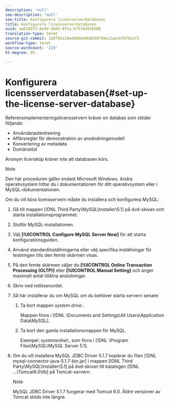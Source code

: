 ```yaml
---
description: 'null'
seo-description: 'null'
seo-title: Konfigurera licensserverdatabasen
title: Konfigurera licensserverdatabasen
uuid: aa6185f2-8e9d-4b65-971a-b7534d910580
translation-type: tm+mt
source-git-commit: 1b9792a10ad606b99b6639799ac2aacb707b2af5
workflow-type: tm+mt
source-wordcount: '219'
ht-degree: 0%

---
```



# Konfigurera licensserverdatabasen{#set-up-the-license-server-database}

Referensimplementeringslicensservern kräver en databas som stöder följande:

* Användarautentisering
* Affärsregler för demonstration av användningsmodell
* Konvertering av metadata
* Domänstöd

Anonym licensköp kräver inte att databasen körs.

>[!NOTE]
>
>Den här proceduren gäller endast Microsoft Windows. Andra operativsystem hittar du i dokumentationen för ditt operativsystem eller i MySQL-dokumentationen.

Om du vill köra licensservern måste du installera och konfigurera MySQL:

1. Gå till mappen [!DNL Third Party\MySQL\Installer\5.1] på dvd-skivan och starta installationsprogrammet.
1. Slutför MySQL-installationen.
1. Välj **[!UICONTROL Configure MySQL Server Now]** för att starta konfigurationsguiden.
1. Använd standardinställningarna eller välj specifika inställningar för testningen tills den femte skärmen visas.
1. På den femte skärmen väljer du **[!UICONTROL Online Transaction Processing (OLTP)]** eller **[!UICONTROL Manual Setting]** och anger maximalt antal tillåtna anslutningar.
1. Skriv ned rotlösenordet.
1. Så här installerar du om MySQL om du behöver starta servern senare:
   1. Ta bort mappen *system drive:*.

      Mappen finns i [!DNL \Documents and Settings\All Users\Application Data\MySQL].
   1. Ta bort den gamla installationsmappen för MySQL.

      Exempel: *systemenhet:*, som finns i [!DNL \Program Files\MySQL\MySQL Server 5.1].
1. Om du vill installera MySQL JDBC Driver 5.1.7 kopierar du filen [!DNL mysql-connector-java-5.1.7-bin.jar] i mappen [!DNL Third Party\MySQL\Installer\5.1] på dvd-skivan till katalogen [!DNL ...\Tomcat6.0\lib] på Tomcat-servern.

   >[!NOTE]
   >
   >MySQL JDBC Driver 5.1.7 fungerar med Tomcat 6.0. Äldre versioner av Tomcat stöds inte längre.

